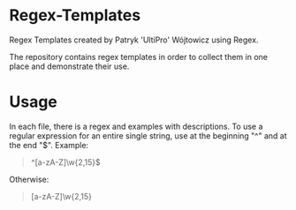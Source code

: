 # Regex-Templates
Regex Templates created by Patryk 'UltiPro' Wójtowicz using Regex.

The repository contains regex templates in order to collect them in one place and demonstrate their use.

# Usage

In each file, there is a regex and examples with descriptions. To use a regular expression for an entire single string, use at the beginning "^" and at the end "$". Example:

> ^[a-zA-Z]\w{2,15}$

Otherwise:

> [a-zA-Z]\w{2,15}

